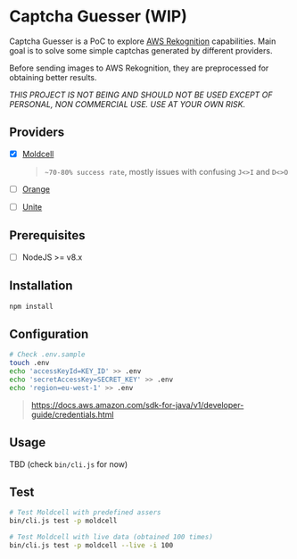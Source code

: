 # Captcha Guesser (WIP)

Captcha Guesser is a PoC to explore [AWS Rekognition](https://aws.amazon.com/rekognition/) capabilities.
Main goal is to solve some simple captchas generated by different providers.

Before sending images to AWS Rekognition, they are preprocessed for obtaining better results.

*THIS PROJECT IS NOT BEING AND SHOULD NOT BE USED EXCEPT OF PERSONAL, NON COMMERCIAL USE. USE AT YOUR OWN RISK.*

## Providers

- [x] [Moldcell](http://moldcell.md)
  > `~70-80% success rate`, mostly issues with confusing `J<>I` and `D<>O`

- [ ] [Orange](https://www.orange.md/)
- [ ] [Unite](http://unite.md/ro/personal/sms)

## Prerequisites

- [ ] NodeJS >= v8.x

## Installation

```bash
npm install
```

## Configuration

```bash
# Check .env.sample
touch .env
echo 'accessKeyId=KEY_ID' >> .env
echo 'secretAccessKey=SECRET_KEY' >> .env
echo 'region=eu-west-1' >> .env
```

> https://docs.aws.amazon.com/sdk-for-java/v1/developer-guide/credentials.html

## Usage

TBD (check `bin/cli.js` for now)

## Test

```bash
# Test Moldcell with predefined assers
bin/cli.js test -p moldcell

# Test Moldcell with live data (obtained 100 times)
bin/cli.js test -p moldcell --live -i 100
```
